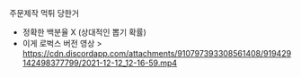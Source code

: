 주문제작 먹튀 당한거

- 정확한 백분율 X (상대적인 뽑기 확률)
- 이게 로벅스 버전 영상 > https://cdn.discordapp.com/attachments/910797393308561408/919429142498377799/2021-12-12_12-16-59.mp4
